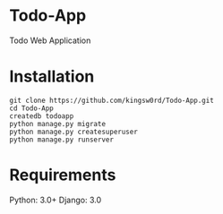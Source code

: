 # Todo-App

Todo Web Application

# Installation

```
git clone https://github.com/kingsw0rd/Todo-App.git
cd Todo-App
createdb todoapp
python manage.py migrate
python manage.py createsuperuser
python manage.py runserver
```

# Requirements

Python: 3.0+
Django: 3.0
